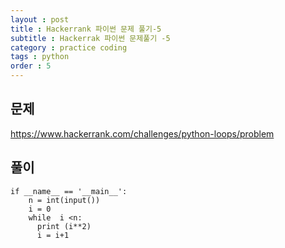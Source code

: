 ```yaml
---
layout : post
title : Hackerrank 파이썬 문제 풀기-5
subtitle : Hackerrak 파이썬 문제풀기 -5
category : practice coding
tags : python
order : 5
---
```


## 문제 

https://www.hackerrank.com/challenges/python-loops/problem

## 풀이
~~~
if __name__ == '__main__':
    n = int(input())
    i = 0
    while  i <n:
      print (i**2)
      i = i+1

~~~
